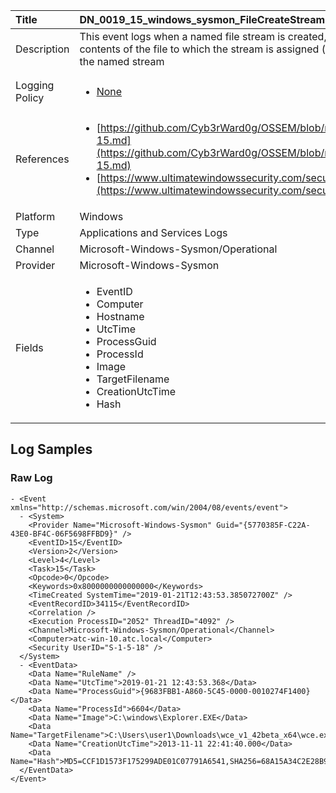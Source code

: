 | Title          | DN_0019_15_windows_sysmon_FileCreateStreamHash                                                                                                      |
|:---------------|:-----------------------------------------------------------------------------------------------------------------|
| Description    | This event logs when a named file stream is created, and it generates events  that log the hash of the contents of the file to which the stream is assigned  (the unnamed stream), as well as the contents of the named stream
                                                                                                |
| Logging Policy | <ul><li>[None](../Logging_Policies/None.md)</li></ul> |
| References     | <ul><li>[https://github.com/Cyb3rWard0g/OSSEM/blob/master/data_dictionaries/windows/sysmon/event-15.md](https://github.com/Cyb3rWard0g/OSSEM/blob/master/data_dictionaries/windows/sysmon/event-15.md)</li><li>[https://www.ultimatewindowssecurity.com/securitylog/encyclopedia/event.aspx?eventid=90015](https://www.ultimatewindowssecurity.com/securitylog/encyclopedia/event.aspx?eventid=90015)</li></ul>                                  |
| Platform       | Windows   |
| Type           | Applications and Services Logs 		|
| Channel        | Microsoft-Windows-Sysmon/Operational    |
| Provider       | Microsoft-Windows-Sysmon   |
| Fields         | <ul><li>EventID</li><li>Computer</li><li>Hostname</li><li>UtcTime</li><li>ProcessGuid</li><li>ProcessId</li><li>Image</li><li>TargetFilename</li><li>CreationUtcTime</li><li>Hash</li></ul>                                               |


## Log Samples

### Raw Log

```
- <Event xmlns="http://schemas.microsoft.com/win/2004/08/events/event">
  - <System>
    <Provider Name="Microsoft-Windows-Sysmon" Guid="{5770385F-C22A-43E0-BF4C-06F5698FFBD9}" /> 
    <EventID>15</EventID> 
    <Version>2</Version> 
    <Level>4</Level> 
    <Task>15</Task> 
    <Opcode>0</Opcode> 
    <Keywords>0x8000000000000000</Keywords> 
    <TimeCreated SystemTime="2019-01-21T12:43:53.385072700Z" /> 
    <EventRecordID>34115</EventRecordID> 
    <Correlation /> 
    <Execution ProcessID="2052" ThreadID="4092" /> 
    <Channel>Microsoft-Windows-Sysmon/Operational</Channel> 
    <Computer>atc-win-10.atc.local</Computer> 
    <Security UserID="S-1-5-18" /> 
  </System>
  - <EventData>
    <Data Name="RuleName" /> 
    <Data Name="UtcTime">2019-01-21 12:43:53.368</Data> 
    <Data Name="ProcessGuid">{9683FBB1-A860-5C45-0000-0010274F1400}</Data> 
    <Data Name="ProcessId">6604</Data> 
    <Data Name="Image">C:\windows\Explorer.EXE</Data> 
    <Data Name="TargetFilename">C:\Users\user1\Downloads\wce_v1_42beta_x64\wce.exe</Data> 
    <Data Name="CreationUtcTime">2013-11-11 22:41:40.000</Data> 
    <Data Name="Hash">MD5=CCF1D1573F175299ADE01C07791A6541,SHA256=68A15A34C2E28B9B521A240B948634617D72AD619E3950BC6DC769E60A0C3CF2</Data> 
  </EventData>
</Event>

```




